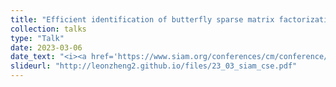 ```yaml
---
title: "Efficient identification of butterfly sparse matrix factorization"
collection: talks
type: "Talk"
date: 2023-03-06
date_text: "<i><a href='https://www.siam.org/conferences/cm/conference/cse23'>SIAM CSE 2023</a></i>, March 2022"
slideurl: "http://leonzheng2.github.io/files/23_03_siam_cse.pdf"
---
```

